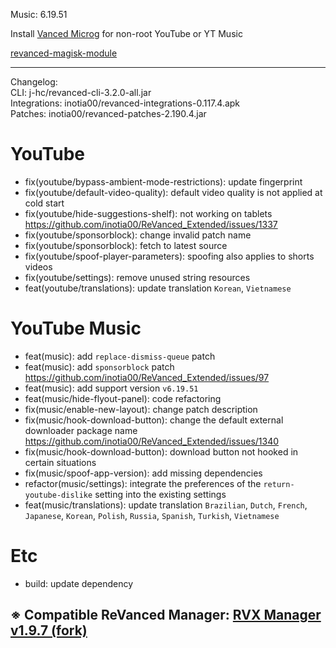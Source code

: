 Music: 6.19.51  

Install [Vanced Microg](https://github.com/TeamVanced/VancedMicroG/releases) for non-root YouTube or YT Music  

[revanced-magisk-module](https://github.com/j-hc/revanced-magisk-module)  

---
Changelog:  
CLI: j-hc/revanced-cli-3.2.0-all.jar  
Integrations: inotia00/revanced-integrations-0.117.4.apk  
Patches: inotia00/revanced-patches-2.190.4.jar  

YouTube
==
- fix(youtube/bypass-ambient-mode-restrictions): update fingerprint
- fix(youtube/default-video-quality): default video quality is not applied at cold start
- fix(youtube/hide-suggestions-shelf): not working on tablets https://github.com/inotia00/ReVanced_Extended/issues/1337
- fix(youtube/sponsorblock): change invalid patch name
- fix(youtube/sponsorblock): fetch to latest source
- fix(youtube/spoof-player-parameters): spoofing also applies to shorts videos
- fix(youtube/settings): remove unused string resources
- feat(youtube/translations): update translation
`Korean`, `Vietnamese`


YouTube Music
==
- feat(music): add `replace-dismiss-queue` patch
- feat(music): add `sponsorblock` patch https://github.com/inotia00/ReVanced_Extended/issues/97
- feat(music): add support version `v6.19.51`
- feat(music/hide-flyout-panel): code refactoring
- fix(music/enable-new-layout): change patch description
- fix(music/hook-download-button): change the default external downloader package name https://github.com/inotia00/ReVanced_Extended/issues/1340
- fix(music/hook-download-button): download button not hooked in certain situations
- fix(music/spoof-app-version): add missing dependencies
- refactor(music/settings): integrate the preferences of the `return-youtube-dislike` setting into the existing settings
- feat(music/translations): update translation
`Brazilian`, `Dutch`, `French`, `Japanese`, `Korean`, `Polish`, `Russia`, `Spanish`, `Turkish`, `Vietnamese`


Etc
==
- build: update dependency


※ Compatible ReVanced Manager: [RVX Manager v1.9.7 (fork)](https://github.com/inotia00/revanced-manager/releases/tag/v1.9.7)
---  
